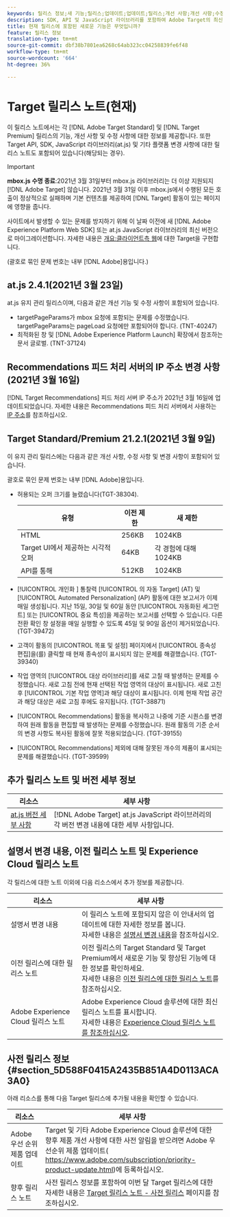 ```yaml
---
keywords: 릴리스 정보;새 기능;릴리스;업데이트;업데이트;릴리스;개선 사항;개선 사항;수정 사항;버그 수정;업데이트
description: SDK, API 및 JavaScript 라이브러리를 포함하여 Adobe Target의 최신 릴리스에 포함된 새로운 기능, 개선 사항 및 수정 내용에 대해 알아봅니다.
title: 현재 릴리스에 포함된 새로운 기능은 무엇입니까?
feature: 릴리스 정보
translation-type: tm+mt
source-git-commit: dbf38b7801ea6268c64ab323cc04258839fe6f48
workflow-type: tm+mt
source-wordcount: '664'
ht-degree: 36%

---
```



# Target 릴리스 노트(현재)

이 릴리스 노트에서는 각 [!DNL Adobe Target Standard] 및 [!DNL Target Premium] 릴리스의 기능, 개선 사항 및 수정 사항에 대한 정보를 제공합니다. 또한 Target API, SDK, JavaScript 라이브러리(at.js) 및 기타 플랫폼 변경 사항에 대한 릴리스 노트도 포함되어 있습니다(해당되는 경우).

>[!IMPORTANT]
>
>**mbox.js 수명 종료**:2021년 3월 31일부터 mbox.js 라이브러리는 더 이상 지원되지  [!DNL Adobe Target] 않습니다. 2021년 3월 31일 이후 mbox.js에서 수행된 모든 호출이 정상적으로 실패하며 기본 컨텐츠를 제공하여 [!DNL Target] 활동이 있는 페이지에 영향을 줍니다.
>
>사이트에서 발생할 수 있는 문제를 방지하기 위해 이 날짜 이전에 새 [!DNL Adobe Experience Platform Web SDK] 또는 at.js JavaScript 라이브러리의 최신 버전으로 마이그레이션합니다. 자세한 내용은 [개요:클라이언트측 웹](/help/c-implementing-target/c-implementing-target-for-client-side-web/implement-target-for-client-side-web.md)에 대한 Target을 구현합니다.

(괄호로 묶인 문제 번호는 내부 [!DNL Adobe]용입니다.)

## at.js 2.4.1(2021년 3월 23일)

at.js 유지 관리 릴리스이며, 다음과 같은 개선 기능 및 수정 사항이 포함되어 있습니다.

* targetPageParams가 mbox 요청에 포함되는 문제를 수정했습니다. targetPageParams는 pageLoad 요청에만 포함되어야 합니다. (TNT-40247)
* 최적화된 창 및 [!DNL Adobe Experience Platform Launch] 확장에서 참조하는 문서 글로벌. (TNT-37124)

## Recommendations 피드 처리 서버의 IP 주소 변경 사항(2021년 3월 16일)

[!DNL Target Recommendations] 피드 처리 서버 IP 주소가 2021년 3월 16일에 업데이트되었습니다. 자세한 내용은 Recommendations 피드 처리 서버에서 사용하는 [IP 주소](/help/c-recommendations/c-recommendations-faq/ip-addresses-marketing-cloud.md)를 참조하십시오.

## Target Standard/Premium 21.2.1(2021년 3월 9일)

이 유지 관리 릴리스에는 다음과 같은 개선 사항, 수정 사항 및 변경 사항이 포함되어 있습니다.

괄호로 묶인 문제 번호는 내부 [!DNL Adobe]용입니다.

* 허용되는 오퍼 크기를 늘렸습니다(TGT-38304).

   | 유형 | 이전 제한 | 새 제한 |
   | --- | --- | --- |
   | HTML | 256KB | 1024KB |
   | Target UI에서 제공하는 시각적 오퍼 | 64KB | 각 경험에 대해 1024KB |
   | API를 통해 | 512KB | 1024KB |

* [!UICONTROL 개인화 ] 통찰력 [!UICONTROL 의 자동 Target] (AT) 및  [!UICONTROL Automated Personalization] (AP) 활동에 대한 보고서가 이제 매일 생성됩니다. 지난 15일, 30일 및 60일 동안 [!UICONTROL 자동화된 세그먼트] 또는 [!UICONTROL 중요 특성]을 제공하는 보고서를 선택할 수 있습니다. 다른 전환 확인 창 설정을 매일 실행할 수 있도록 45일 및 90일 옵션이 제거되었습니다. (TGT-39472)
* 고객이 활동의 [!UICONTROL 목표 및 설정] 페이지에서 [!UICONTROL 종속성 편집]을(를) 클릭할 때 현재 종속성이 표시되지 않는 문제를 해결했습니다. (TGT-39340)
* 작업 영역의 [!UICONTROL 대상 라이브러리]를 새로 고칠 때 발생하는 문제를 수정했습니다. 새로 고침 전에 현재 선택된 작업 영역의 대상이 표시됩니다. 새로 고친 후 [!UICONTROL 기본 작업 영역]과 해당 대상이 표시됩니다. 이제 현재 작업 공간과 해당 대상은 새로 고침 후에도 유지됩니다. (TGT-38871)
* [!UICONTROL Recommendations] 활동을 복사하고 나중에 기준 시퀀스를 변경하여 원래 활동을 편집할 때 발생하는 문제를 수정했습니다. 원래 활동의 기준 순서의 변경 사항도 복사된 활동에 잘못 적용되었습니다. (TGT-39155)
* [!UICONTROL Recommendations] 제외에 대해 잘못된 개수의 제품이 표시되는 문제를 해결했습니다. (TGT-39599)

## 추가 릴리스 노트 및 버전 세부 정보

| 리소스 | 세부 사항 |
|--- |--- |
| [at.js 버전 세부 사항](/help/c-implementing-target/c-implementing-target-for-client-side-web/target-atjs-versions.md) | [!DNL Adobe Target] at.js JavaScript 라이브러리의 각 버전 변경 내용에 대한 세부 사항입니다. |

## 설명서 변경 내용, 이전 릴리스 노트 및 Experience Cloud 릴리스 노트

각 릴리스에 대한 노트 이외에 다음 리소스에서 추가 정보를 제공합니다.

| 리소스 | 세부 사항 |
|--- |--- |
| 설명서 변경 내용 | 이 릴리스 노트에 포함되지 않은 이 안내서의 업데이트에 대한 자세한 정보를 봅니다.<br>자세한 내용은 [설명서 변경 내용](/help/r-release-notes/doc-change.md#reference_366123CF00994BACBBF9BBDF2C4D840C)을 참조하십시오. |
| 이전 릴리스에 대한 릴리스 노트 | 이전 릴리스의 Target Standard 및 Target Premium에서 새로운 기능 및 향상된 기능에 대한 정보를 확인하세요.<br>자세한 내용은 [이전 릴리스에 대한 릴리스 노트](/help/r-release-notes/release-notes-for-previous-releases.md)를 참조하십시오. |
| Adobe Experience Cloud 릴리스 노트 | Adobe Experience Cloud 솔루션에 대한 최신 릴리스 노트를 표시합니다.<br>자세한 내용은  [Experience Cloud 릴리스 노트를 참조하십시오](https://experienceleague.adobe.com/docs/release-notes/experience-cloud/current.html). |

## 사전 릴리스 정보 {#section_5D588F0415A2435B851A4D0113ACA3A0}

아래 리소스를 통해 다음 Target 릴리스에 추가될 내용을 확인할 수 있습니다.

| 리소스 | 세부 사항 |
|--- |--- |
| Adobe 우선 순위 제품 업데이트 | Target 및 기타 Adobe Experience Cloud 솔루션에 대한 향후 제품 개선 사항에 대한 사전 알림을 받으려면 Adobe 우선순위 제품 업데이트(<br>[](https://www.adobe.com/subscription/priority-product-update.html)https://www.adobe.com/subscription/priority-product-update.html)에 등록하십시오. |
| 향후 릴리스 노트 | 사전 릴리스 정보를 포함하여 이번 달 Target 릴리스에 대한 자세한 내용은 [Target 릴리스 노트 - 사전 릴리스](/help/r-release-notes/target-release-notes.md) 페이지를 참조하십시오. |
